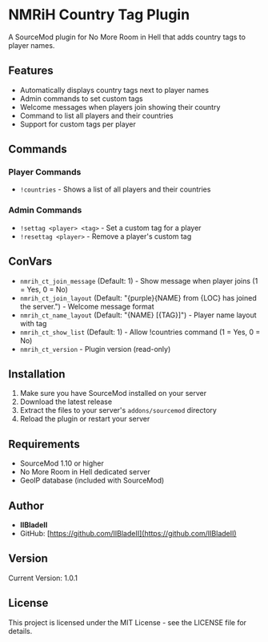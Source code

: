 # NMRiH Country Tag Plugin

A SourceMod plugin for No More Room in Hell that adds country tags to player names.

## Features

- Automatically displays country tags next to player names
- Admin commands to set custom tags
- Welcome messages when players join showing their country
- Command to list all players and their countries
- Support for custom tags per player

## Commands

### Player Commands
- `!countries` - Shows a list of all players and their countries

### Admin Commands
- `!settag <player> <tag>` - Set a custom tag for a player
- `!resettag <player>` - Remove a player's custom tag

## ConVars

- `nmrih_ct_join_message` (Default: 1) - Show message when player joins (1 = Yes, 0 = No)
- `nmrih_ct_join_layout` (Default: "{purple}{NAME} from {LOC} has joined the server.") - Welcome message format
- `nmrih_ct_name_layout` (Default: "{NAME} [{TAG}]") - Player name layout with tag
- `nmrih_ct_show_list` (Default: 1) - Allow !countries command (1 = Yes, 0 = No)
- `nmrih_ct_version` - Plugin version (read-only)

## Installation

1. Make sure you have SourceMod installed on your server
2. Download the latest release
3. Extract the files to your server's `addons/sourcemod` directory
4. Reload the plugin or restart your server

## Requirements

- SourceMod 1.10 or higher
- No More Room in Hell dedicated server
- GeoIP database (included with SourceMod)

## Author

- **IIBladeII**
- GitHub: [https://github.com/IIBladeII](https://github.com/IIBladeII)

## Version

Current Version: 1.0.1

## License

This project is licensed under the MIT License - see the LICENSE file for details.
